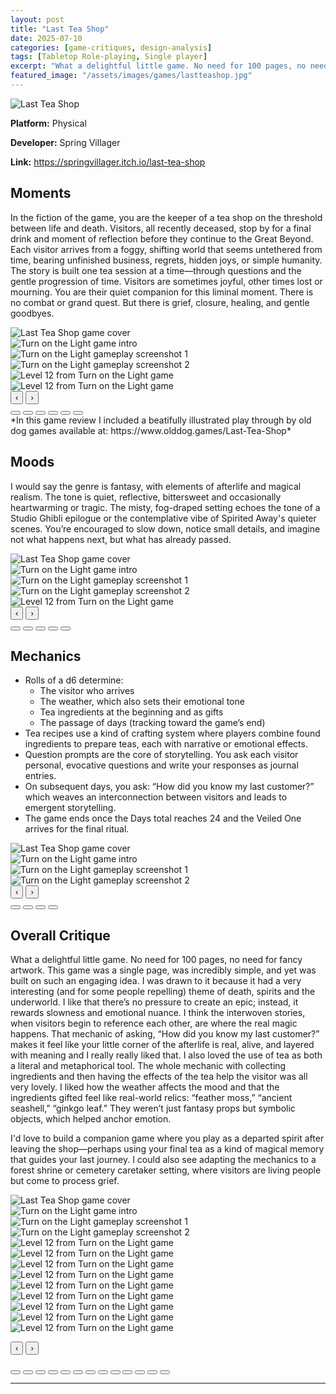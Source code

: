 ```yaml
---
layout: post
title: "Last Tea Shop"
date: 2025-07-10
categories: [game-critiques, design-analysis]
tags: [Tabletop Role-playing, Single player]
excerpt: "What a delightful little game. No need for 100 pages, no need for fancy artwork. This game was a single page, was incredibly simple, and yet was built on such an engaging idea. "
featured_image: "/assets/images/games/lastteashop.jpg"
---
```


![Last Tea Shop](/assets/images/games/lastteashop.jpg)

**Platform:** Physical  

**Developer:** Spring Villager

**Link:** https://springvillager.itch.io/last-tea-shop

## Moments
In the fiction of the game, you are the keeper of a tea shop on the threshold between life and death. Visitors, all recently deceased, stop by for a final drink and moment of reflection before they continue to the Great Beyond. Each visitor arrives from a foggy, shifting world that seems untethered from time, bearing unfinished business, regrets, hidden joys, or simple humanity. The story is built one tea session at a time—through questions and the gentle progression of time. Visitors are sometimes joyful, other times lost or mourning. You are their quiet companion for this liminal moment. There is no combat or grand quest. But there is grief, closure, healing, and gentle goodbyes.

<div class="gallery-container">
  <div class="gallery-slide">
    <img src="/assets/images/games/teashop1.jpg" alt="Last Tea Shop game cover">
  </div>
  <div class="gallery-slide">
    <img src="/assets/images/games/teashop2-1.jpg" alt="Turn on the Light game intro">
  </div>
  <div class="gallery-slide">
    <img src="/assets/images/games/teashop3.jpg" alt="Turn on the Light gameplay screenshot 1">
  </div>
  <div class="gallery-slide">
    <img src="/assets/images/games/teashop4.jpg" alt="Turn on the Light gameplay screenshot 2">
  </div>
  <div class="gallery-slide">
    <img src="/assets/images/games/teashop5.jpg" alt="Level 12 from Turn on the Light game">
  </div>
  <div class="gallery-slide">
    <img src="/assets/images/games/teashop6.jpg" alt="Level 12 from Turn on the Light game">
  </div>
  <button class="gallery-nav prev" aria-label="Previous image">‹</button>
  <button class="gallery-nav next" aria-label="Next image">›</button>
  <div class="gallery-indicators">
    <button class="gallery-indicator" aria-label="Go to image 1"></button>
    <button class="gallery-indicator" aria-label="Go to image 2"></button>
    <button class="gallery-indicator" aria-label="Go to image 3"></button>
    <button class="gallery-indicator" aria-label="Go to image 4"></button>
    <button class="gallery-indicator" aria-label="Go to image 5"></button>
    <button class="gallery-indicator" aria-label="Go to image 6"></button>
  </div>
</div>
*In this game review I included a beatifully illustrated play through by old dog games available at: https://www.olddog.games/Last-Tea-Shop*

## Moods
I would say the genre is fantasy, with elements of afterlife and magical realism. The tone is quiet, reflective, bittersweet and occasionally heartwarming or tragic. The misty, fog-draped setting echoes the tone of a Studio Ghibli epilogue or the contemplative vibe of Spirited Away's quieter scenes. You’re encouraged to slow down, notice small details, and imagine not what happens next, but what has already passed.

<div class="gallery-container">
  <div class="gallery-slide">
    <img src="/assets/images/games/teashop7.jpg" alt="Last Tea Shop game cover">
  </div>
  <div class="gallery-slide">
    <img src="/assets/images/games/teashop8.jpg" alt="Turn on the Light game intro">
  </div>
  <div class="gallery-slide">
    <img src="/assets/images/games/teashop9.jpg" alt="Turn on the Light gameplay screenshot 1">
  </div>
  <div class="gallery-slide">
    <img src="/assets/images/games/teashop10.jpg" alt="Turn on the Light gameplay screenshot 2">
  </div>
  <div class="gallery-slide">
    <img src="/assets/images/games/teashop11.jpg" alt="Level 12 from Turn on the Light game">
  </div>
  <button class="gallery-nav prev" aria-label="Previous image">‹</button>
  <button class="gallery-nav next" aria-label="Next image">›</button>
  <div class="gallery-indicators">
    <button class="gallery-indicator" aria-label="Go to image 1"></button>
    <button class="gallery-indicator" aria-label="Go to image 2"></button>
    <button class="gallery-indicator" aria-label="Go to image 3"></button>
    <button class="gallery-indicator" aria-label="Go to image 4"></button>
    <button class="gallery-indicator" aria-label="Go to image 5"></button>
  </div>
</div>

## Mechanics 
- Rolls of a d6 determine:
    - The visitor who arrives
    - The weather, which also sets their emotional tone
    - Tea ingredients at the beginning and as gifts
    - The passage of days (tracking toward the game’s end)
- Tea recipes use a kind of crafting system where players combine found ingredients to prepare teas, each with narrative or emotional effects.
- Question prompts are the core of storytelling. You ask each visitor personal, evocative questions and write your responses as journal entries.
- On subsequent days, you ask: “How did you know my last customer?” which weaves an interconnection between visitors and leads to emergent storytelling.
- The game ends once the Days total reaches 24 and the Veiled One arrives for the final ritual.

<div class="gallery-container">
  <div class="gallery-slide">
    <img src="/assets/images/games/teashop12.jpg" alt="Last Tea Shop game cover">
  </div>
  <div class="gallery-slide">
    <img src="/assets/images/games/teashop13.jpg" alt="Turn on the Light game intro">
  </div>
  <div class="gallery-slide">
    <img src="/assets/images/games/teashop14.jpg" alt="Turn on the Light gameplay screenshot 1">
  </div>
  <div class="gallery-slide">
    <img src="/assets/images/games/teashop15.jpg" alt="Turn on the Light gameplay screenshot 2">
  </div>
  <button class="gallery-nav prev" aria-label="Previous image">‹</button>
  <button class="gallery-nav next" aria-label="Next image">›</button>
  <div class="gallery-indicators">
    <button class="gallery-indicator" aria-label="Go to image 1"></button>
    <button class="gallery-indicator" aria-label="Go to image 2"></button>
    <button class="gallery-indicator" aria-label="Go to image 3"></button>
    <button class="gallery-indicator" aria-label="Go to image 4"></button>
  </div>
</div>

## Overall Critique 
What a delightful little game. No need for 100 pages, no need for fancy artwork. This game was a single page, was incredibly simple, and yet was built on such an engaging idea. I was drawn to it because it had a very interesting (and for some people repelling) theme of death, spirits and the underworld. I like that there’s no pressure to create an epic; instead, it rewards slowness and emotional nuance. I think the interwoven stories, when visitors begin to reference each other, are where the real magic happens. That mechanic of asking, “How did you know my last customer?” makes it feel like your little corner of the afterlife is real, alive, and layered with meaning and I really really liked that. I also loved the use of tea as both a literal and metaphorical tool. The whole mechanic with collecting ingredients and then having the effects of the tea help the visitor was all very lovely. I liked how the weather affects the mood and that the ingredients gifted feel like real-world relics: “feather moss,” “ancient seashell,” “ginkgo leaf.” They weren’t just fantasy props but symbolic objects, which helped anchor emotion.


I'd love to build a companion game where you play as a departed spirit after leaving the shop—perhaps using your final tea as a kind of magical memory that guides your last journey. I could also see adapting the mechanics to a forest shrine or cemetery caretaker setting, where visitors are living people but come to process grief.


<div class="gallery-container">
  <div class="gallery-slide">
    <img src="/assets/images/games/teashop16.jpg" alt="Last Tea Shop game cover">
  </div>
  <div class="gallery-slide">
    <img src="/assets/images/games/teashop17.jpg" alt="Turn on the Light game intro">
  </div>
  <div class="gallery-slide">
    <img src="/assets/images/games/teashop18.jpg" alt="Turn on the Light gameplay screenshot 1">
  </div>
  <div class="gallery-slide">
    <img src="/assets/images/games/teashop19.jpg" alt="Turn on the Light gameplay screenshot 2">
  </div>
  <div class="gallery-slide">
    <img src="/assets/images/games/teashop20.jpg" alt="Level 12 from Turn on the Light game">
  </div>
  <div class="gallery-slide">
    <img src="/assets/images/games/teashop21.jpg" alt="Level 12 from Turn on the Light game">
  </div>
<div class="gallery-slide">
    <img src="/assets/images/games/teashop22.jpg" alt="Level 12 from Turn on the Light game">
  </div>
<div class="gallery-slide">
    <img src="/assets/images/games/teashop23.jpg" alt="Level 12 from Turn on the Light game">
  </div>
<div class="gallery-slide">
    <img src="/assets/images/games/teashop24.jpg" alt="Level 12 from Turn on the Light game">
  </div>
<div class="gallery-slide">
    <img src="/assets/images/games/teashop25.jpg" alt="Level 12 from Turn on the Light game">
  </div>
<div class="gallery-slide">
    <img src="/assets/images/games/teashop26.jpg" alt="Level 12 from Turn on the Light game">
  </div>
<div class="gallery-slide">
    <img src="/assets/images/games/teashop27.jpg" alt="Level 12 from Turn on the Light game">
  </div>
<div class="gallery-slide">
    <img src="/assets/images/games/teashop28.jpg" alt="Level 12 from Turn on the Light game">
  </div>

  <button class="gallery-nav prev" aria-label="Previous image">‹</button>
  <button class="gallery-nav next" aria-label="Next image">›</button>
  <div class="gallery-indicators">
    <button class="gallery-indicator" aria-label="Go to image 1"></button>
    <button class="gallery-indicator" aria-label="Go to image 2"></button>
    <button class="gallery-indicator" aria-label="Go to image 3"></button>
    <button class="gallery-indicator" aria-label="Go to image 4"></button>
    <button class="gallery-indicator" aria-label="Go to image 5"></button>
    <button class="gallery-indicator" aria-label="Go to image 6"></button>
    <button class="gallery-indicator" aria-label="Go to image 7"></button>
    <button class="gallery-indicator" aria-label="Go to image 8"></button>
    <button class="gallery-indicator" aria-label="Go to image 9"></button>
    <button class="gallery-indicator" aria-label="Go to image 10"></button>
    <button class="gallery-indicator" aria-label="Go to image 11"></button>
    <button class="gallery-indicator" aria-label="Go to image 12"></button>
    <button class="gallery-indicator" aria-label="Go to image 13"></button>
  </div>
</div>



---